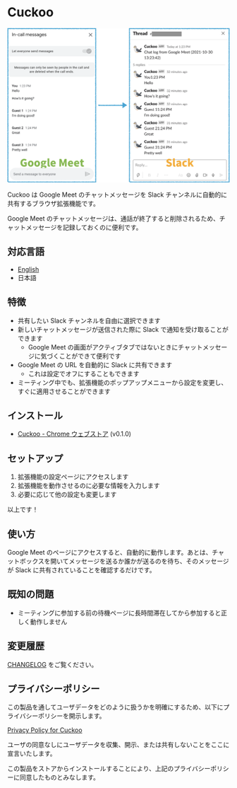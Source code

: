 # Cuckoo
![Google Meet to Slack](/img/google_meet_to_slack.png)

Cuckoo は Google Meet のチャットメッセージを Slack チャンネルに自動的に共有するブラウザ拡張機能です。

Google Meet のチャットメッセージは、通話が終了すると削除されるため、チャットメッセージを記録しておくのに便利です。

## 対応言語
* [English](/README/en.md)
* 日本語

## 特徴
* 共有したい Slack チャンネルを自由に選択できます
* 新しいチャットメッセージが送信された際に Slack で通知を受け取ることができます
    * Google Meet の画面がアクティブタブではないときにチャットメッセージに気づくことができて便利です
* Google Meet の URL を自動的に Slack に共有できます
    * これは設定でオフにすることもできます
* ミーティング中でも、拡張機能のポップアップメニューから設定を変更し、すぐに適用させることができます

## インストール
* [Cuckoo - Chrome ウェブストア](https://chrome.google.com/webstore/detail/jgkpnadfdhhglgkimejpibhfiniemhhf) (v0.1.0)

## セットアップ
1. 拡張機能の設定ページにアクセスします
2. 拡張機能を動作させるのに必要な情報を入力します
3. 必要に応じて他の設定も変更します

以上です！

## 使い方
Google Meet のページにアクセスすると、自動的に動作します。あとは、チャットボックスを開いてメッセージを送るか誰かが送るのを待ち、そのメッセージが Slack に共有されていることを確認するだけです。

## 既知の問題
* ミーティングに参加する前の待機ページに長時間滞在してから参加すると正しく動作しません

## 変更履歴
[CHANGELOG](/CHANGELOG/ja.md) をご覧ください。

## プライバシーポリシー
この製品を通してユーザデータをどのように扱うかを明確にするため、以下にプライバシーポリシーを開示します。

[Privacy Policy for Cuckoo](https://www.freeprivacypolicy.com/live/7e46ca5d-46df-4134-9e11-02addfba616b)

ユーザの同意なしにユーザデータを収集、開示、または共有しないことをここに宣言いたします。

この製品をストアからインストールすることにより、上記のプライバシーポリシーに同意したものとみなします。

